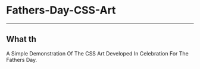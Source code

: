 # Fathers-Day-CSS-Art
 
---
## What th
A Simple Demonstration Of The CSS Art Developed In Celebration For The Fathers Day.
